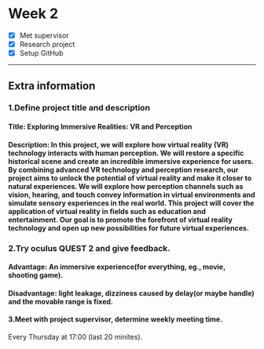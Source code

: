 # Week 2

- [x] Met supervisor
- [x] Research project
- [x] Setup GitHub

---

## Extra information
### 1.Define project title and description
#### Title: Exploring Immersive Realities: VR and Perception
#### Description: In this project, we will explore how virtual reality (VR) technology interacts with human perception. We will restore a specific historical scene and create an incredible immersive experience for users. By combining advanced VR technology and perception research, our project aims to unlock the potential of virtual reality and make it closer to natural experiences. We will explore how perception channels such as vision, hearing, and touch convey information in virtual environments and simulate sensory experiences in the real world. This project will cover the application of virtual reality in fields such as education and entertainment. Our goal is to promote the forefront of virtual reality technology and open up new possibilities for future virtual experiences.

### 2.Try oculus QUEST 2 and give feedback.
#### Advantage: An immersive experience(for everything, eg., movie, shooting game).
#### Disadvantage: light leakage, dizziness caused by delay(or maybe handle) and the movable range is fixed.

#### 3.Meet with project supervisor, determine weekly meeting time.
Every Thursday at 17:00 (last 20 minites).

